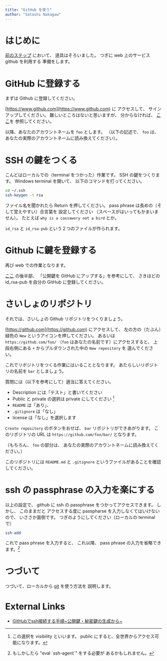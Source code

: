 ```yaml
---
title: "GitHub を使う"
author: "Satoshi Nakagaw"
---
```


# はじめに

[前のステップ](download.md) において、
道具はそろいました。
つぎに web 上のサービス github を利用する
準備をします。

# GitHub に登録する

まずは Github に登録してください。

[https://www.github.com](https://www.github.com) に
アクセスして、
サインアップしてください。
難しいところはないと思いますが、
分からなければ、
[ここ](https://qiita.com/ayatokura/items/9eabb7ae20752e6dc79d)を
参照してください。

以降、あなたのアカウントネームを `foo` とします。
（以下の記述で、 `foo` は、
あなたの実際のアカウントネームに読み換えてください）。


# SSH の鍵をつくる

こんどはローカルでの（terminal をつかった）作業です。
SSH の鍵をつくります。
Windows terminal を開いて、
以下のコマンドを打ってください。


```bash
cd ~/.ssh
ssh-keygen -t rsa
```

ファイル名を聞かれたら Return を押してください。
pass phrase は長めの（そして覚えやすい）合言葉を
設定してください
（スペースがはいってもかまいません）。
たとえば `why is a cassawory not a bird` とか。

`id_rsa` と `id_rsa-pub` という２つのファイルが作られます。

# Github に鍵を登録する

再び web での作業となります。

[ここ](https://qiita.com/shizuma/items/2b2f873a0034839e47ce) 
の後半部、
「公開鍵を GitHub にアップする」を参考にして、
さきほどの id_rsa-pub を自分の GitHub に登録してください。

# さいしょのリポジトリ

それでは、さいしょの Github リポジトリをつくりましょう。

[https://github.com](https://github.com) にアクセスして、
左の方の（たぶん）緑色の `New` というアイコンを押してください。
あるいは
`https://github.com/foo/` 
（`foo` はあなたの名前です）にアクセスすると、
上段右側にある `+` からプルダウンされた中の `New repository` を
選んでください。

これでリポジトリをつくる作業にはいることとなります。
あたらしいリポジトリの名前を `bar` としましょう。

質問には（以下を参考にして）適当に答えてください。

- Description には「テスト」と書いてください
- Public と private の選択は private にしてください [^vis]
- `README` は「あり」、
- `.gitignore` は「なし」
- license は「なし」を選択します

[^vis]: この選択を visibility といいます。
public にすると、全世界からアクセス可能になります。

`Create repository` のボタンをおせば、
`bar` リポジトリができあがります。
このリポジトリの URL は
`https://github.com/foo/bar/` となります。

（もちろん、 `foo` の部分は、
あなたの実際のアカウントネームに読み換えてください。）

このリポジトリには `README.md` と
`.gitignore` というファイルがあることを確認してください。


# ssh の passphrase の入力を楽にする

以上の設定で、
github に ssh の passphrase をつかってアクセスできます。
しかし、
このままだと
アクセスする度に passpharse を入力しなくてはいけないので、
いささか面倒です。
つぎのようにしてください（ローカルの terminal で）

```bash
ssh-add
```
これで pass phrase を入力すると、
これ以降、
pass phrase の入力を省略できます。[^ssh]

# つづいて

つづいて、ローカルから [git](git.md) を使う方法を
説明します。


# External Links

- [GitHubでssh接続する手順~公開鍵・秘密鍵の生成から~](https://qiita.com/shizuma/items/2b2f873a0034839e47ce)


[^ssh]: もしかしたら "eval \`ssh-agent\`" をする必要が
  あるかもしれません。


